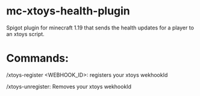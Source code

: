 # mc-xtoys-health-plugin

Spigot plugin for minecraft 1.19 that sends the health updates for a player to an xtoys script.

# Commands:

 /xtoys-register <WEBHOOK_ID>: registers your xtoys wekhookId
 
 
 /xtoys-unregister: Removes your xtoys wekhookId
